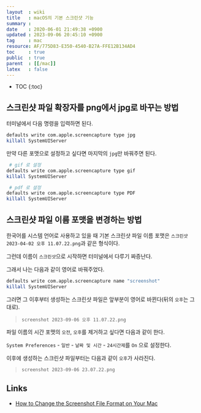 ```yaml
---
layout  : wiki
title   : macOS의 기본 스크린샷 기능
summary : 
date    : 2020-06-01 21:49:38 +0900
updated : 2023-09-06 20:45:10 +0900
tag     : mac
resource: AF/775D83-E350-4540-B27A-FFE12B134AD4
toc     : true
public  : true
parent  : [[/mac]]
latex   : false
---
```

* TOC
{:toc}

## 스크린샷 파일 확장자를 png에서 jpg로 바꾸는 방법

터미널에서 다음 명령을 입력하면 된다.

```sh
defaults write com.apple.screencapture type jpg
killall SystemUIServer
```

만약 다른 포맷으로 설정하고 싶다면 마지막의 `jpg`만 바꿔주면 된다.

```sh
 # gif 로 설정
defaults write com.apple.screencapture type gif
killall SystemUIServer

 # pdf 로 설정
defaults write com.apple.screencapture type PDF
killall SystemUIServer
```

## 스크린샷 파일 이름 포맷을 변경하는 방법

한국어를 시스템 언어로 사용하고 있을 때 기본 스크린샷 파일 이름 포맷은 `스크린샷 2023-04-02 오후 11.07.22.png`과 같은 형식이다.

그런데 이름이 `스크린샷`으로 시작하면 터미널에서 다루기 짜증난다.

그래서 나는 다음과 같이 영어로 바꿔주었다.

```bash
defaults write com.apple.screencapture name "screenshot"
killall SystemUIServer
```

그러면 그 이후부터 생성하는 스크린샷 파일은 앞부분이 영어로 바뀐다(뒤의 `오후`는 그대로).

> `screenshot 2023-09-06 오후 11.07.22.png`

파일 이름의 시간 포맷의 `오전`, `오후`를 제거하고 싶다면 다음과 같이 한다.

`System Preferences` - `일반` - `날짜 및 시간` - `24시간제`를 `On` 으로 설정한다.

이후에 생성하는 스크린샷 파일부터는 다음과 같이 `오후`가 사라진다.

> `screenshot 2023-09-06 23.07.22.png`

## Links

- [How to Change the Screenshot File Format on Your Mac]( https://www.maketecheasier.com/change-screenshot-file-format-mac/ )


